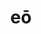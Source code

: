 ---
title: eō
meaning: to go
ch: [seven, fourteen, seventeen, f2, f, seventeen7, twentythree]
pos: verb
inf: īre
thirdpp: iī/īvī
fourthpp: itūrus
conjugation: irregular
six: y
---